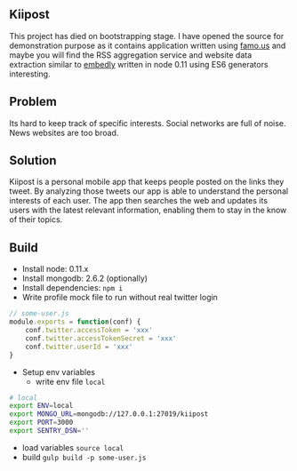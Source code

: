 ## Kiipost

This project has died on bootstrapping stage. I have opened the source for demonstration purpose as it contains application written using [famo.us](http://famo.us) and maybe you will find the RSS aggregation service and website data extraction similar to [embedly](http://embed.ly/extract) written in node 0.11 using ES6 generators interesting.

## Problem
Its hard to keep track of specific interests. Social networks are full of noise. News websites are too broad.

## Solution
Kiipost is a personal mobile app that keeps people posted on the links they tweet. By analyzing those tweets our app is able to understand the personal interests of each user. The app then searches the web and updates its users with the latest relevant information, enabling them to stay in the know of their topics.

## Build

- Install node: 0.11.x
- Install mongodb: 2.6.2 (optionally)
- Install dependencies: `npm i`
- Write profile mock file to run without real twitter login

```javascript
// some-user.js
module.exports = function(conf) {
    conf.twitter.accessToken = 'xxx'
    conf.twitter.accessTokenSecret = 'xxx'
    conf.twitter.userId = 'xxx'
}
```
- Setup env variables
  - write env file `local`
```bash
# local
export ENV=local
export MONGO_URL=mongodb://127.0.0.1:27019/kiipost
export PORT=3000
export SENTRY_DSN=''
```
  - load variables `source local`
- build `gulp build -p some-user.js`

